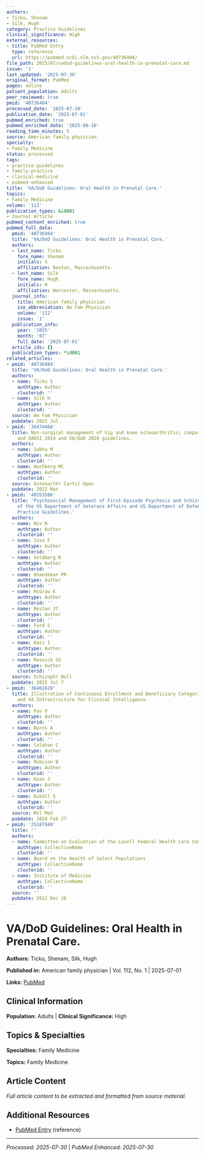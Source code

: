 ```yaml
---
authors:
- Ticku, Shenam
- Silk, Hugh
category: Practice Guidelines
clinical_significance: High
external_resources:
- title: PubMed Entry
  type: reference
  url: https://pubmed.ncbi.nlm.nih.gov/40736484/
file_path: 2025/07/vadod-guidelines-oral-health-in-prenatal-care.md
issue: '1'
last_updated: '2025-07-30'
original_format: PubMed
pages: online
patient_population: Adults
peer_reviewed: true
pmid: '40736484'
processed_date: '2025-07-30'
publication_date: '2025-07-01'
pubmed_enriched: true
pubmed_enriched_date: '2025-08-10'
reading_time_minutes: 5
source: American family physician
specialty:
- Family Medicine
status: processed
tags:
- practice-guidelines
- family-practice
- clinical-medicine
- pubmed-enhanced
title: 'VA/DoD Guidelines: Oral Health in Prenatal Care.'
topics:
- Family Medicine
volume: '112'
publication_types: &id001
- Journal Article
pubmed_content_enriched: true
pubmed_full_data:
  pmid: '40736484'
  title: 'VA/DoD Guidelines: Oral Health in Prenatal Care.'
  authors:
  - last_name: Ticku
    fore_name: Shenam
    initials: S
    affiliation: Boston, Massachusetts.
  - last_name: Silk
    fore_name: Hugh
    initials: H
    affiliation: Worcester, Massachusetts.
  journal_info:
    title: American family physician
    iso_abbreviation: Am Fam Physician
    volume: '112'
    issue: '1'
  publication_info:
    year: '2025'
    month: '07'
    full_date: '2025-07-01'
  article_ids: {}
  publication_types: *id001
related_articles:
- pmid: '40736484'
  title: 'VA/DoD Guidelines: Oral Health in Prenatal Care.'
  authors:
  - name: Ticku S
    authtype: Author
    clusterid: ''
  - name: Silk H
    authtype: Author
    clusterid: ''
  source: Am Fam Physician
  pubdate: 2025 Jul
- pmid: '36474466'
  title: Non-surgical management of hip and knee osteoarthritis; comparison of ACR/AF
    and OARSI 2019 and VA/DoD 2020 guidelines.
  authors:
  - name: Sabha M
    authtype: Author
    clusterid: ''
  - name: Hochberg MC
    authtype: Author
    clusterid: ''
  source: Osteoarthr Cartil Open
  pubdate: 2022 Mar
- pmid: '40353586'
  title: 'Psychosocial Management of First-Episode Psychosis and Schizophrenia: Synopsis
    of the US Department of Veterans Affairs and US Department of Defense Clinical
    Practice Guidelines.'
  authors:
  - name: Niv N
    authtype: Author
    clusterid: ''
  - name: Issa F
    authtype: Author
    clusterid: ''
  - name: Goldberg R
    authtype: Author
    clusterid: ''
  - name: Khandekar PR
    authtype: Author
    clusterid: ''
  - name: McGraw K
    authtype: Author
    clusterid: ''
  - name: Reston JT
    authtype: Author
    clusterid: ''
  - name: Ford S
    authtype: Author
    clusterid: ''
  - name: Katz I
    authtype: Author
    clusterid: ''
  - name: Resnick SG
    authtype: Author
    clusterid: ''
  source: Schizophr Bull
  pubdate: 2025 Jul 7
- pmid: '36461620'
  title: Illustration of Continuous Enrollment and Beneficiary Categorization in DoD
    and VA Infrastructure for Clinical Intelligence.
  authors:
  - name: Pav V
    authtype: Author
    clusterid: ''
  - name: Burns A
    authtype: Author
    clusterid: ''
  - name: Colahan C
    authtype: Author
    clusterid: ''
  - name: Robison B
    authtype: Author
    clusterid: ''
  - name: Kean J
    authtype: Author
    clusterid: ''
  - name: DuVall S
    authtype: Author
    clusterid: ''
  source: Mil Med
  pubdate: 2024 Feb 27
- pmid: '25187940'
  title: ''
  authors:
  - name: Committee on Evaluation of the Lovell Federal Health Care Center Merger
    authtype: CollectiveName
    clusterid: ''
  - name: Board on the Health of Select Populations
    authtype: CollectiveName
    clusterid: ''
  - name: Institute of Medicine
    authtype: CollectiveName
    clusterid: ''
  source: ''
  pubdate: 2012 Dec 28
---
```


# VA/DoD Guidelines: Oral Health in Prenatal Care.

**Authors:** Ticku, Shenam, Silk, Hugh

**Published in:** American family physician | Vol. 112, No. 1 | 2025-07-01

**Links:** [PubMed](https://pubmed.ncbi.nlm.nih.gov/40736484/)

## Clinical Information

**Population:** Adults | **Clinical Significance:** High

## Topics & Specialties

**Specialties:** Family Medicine

**Topics:** Family Medicine

## Article Content

*Full article content to be extracted and formatted from source material.*

## Additional Resources

- [PubMed Entry](https://pubmed.ncbi.nlm.nih.gov/40736484/) (reference)

---

*Processed: 2025-07-30* | *PubMed Enhanced: 2025-07-30*
